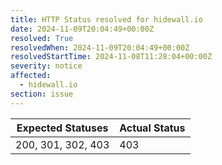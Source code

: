 ```yaml
---
title: HTTP Status resolved for hidewall.io
date: 2024-11-09T20:04:49+00:00Z
resolved: True
resolvedWhen: 2024-11-09T20:04:49+00:00Z
resolvedStartTime: 2024-11-08T11:28:04+00:00Z
severity: notice
affected:
  - hidewall.io
section: issue
---
```


| Expected Statuses | Actual Status  |
|-------------------|----------------|
| 200, 301, 302, 403 | 403 |
